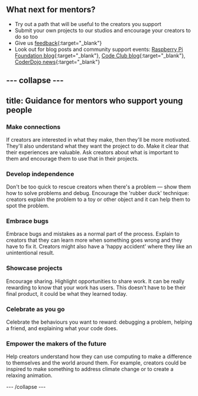## What next for mentors?

+ Try out a path that will be useful to the creators you support 
+ Submit your own projects to our studios and encourage your creators to do so too
+ Give us [feedback](https://form.raspberrypi.org/4873103){:target="_blank"}
+ Look out for blog posts and community support events: [Raspberry Pi Foundation blog](https://www.raspberrypi.org/blog/){:target="_blank"}, [Code Club blog](https://blog.codeclub.org/){:target="_blank"}, [CoderDojo news](https://coderdojo.com/news/){:target="_blank"} 

--- collapse ---
---
title: Guidance for mentors who support young people 
---

### Make connections

If creators are interested in what they make, then they'll be more motivated. They'll also understand what they want the project to do. Make it clear that their experiences are valuable. Ask creators about what is important to them and encourage them to use that in their projects. 

### Develop independence

Don't be too quick to rescue creators when there's a problem &mdash; show them how to solve problems and debug. Encourage the 'rubber duck' technique: creators explain the problem to a toy or other object and it can help them to spot the problem.

### Embrace bugs

Embrace bugs and mistakes as a normal part of the process. Explain to creators that they can learn more when something goes wrong and they have to fix it. Creators might also have a 'happy accident' where they like an unintentional result. 

### Showcase projects

Encourage sharing. Highlight opportunities to share work. It can be really rewarding to know that your work has users. This doesn't have to be their final product, it could be what they learned today.

### Celebrate as you go

Celebrate the behaviours you want to reward: debugging a problem, helping a friend, and explaining what your code does. 

### Empower the makers of the future

Help creators understand how they can use computing to make a difference to themselves and the world around them. For example, creators could be inspired to make something to address climate change or to create a relaxing animation.

--- /collapse ---





